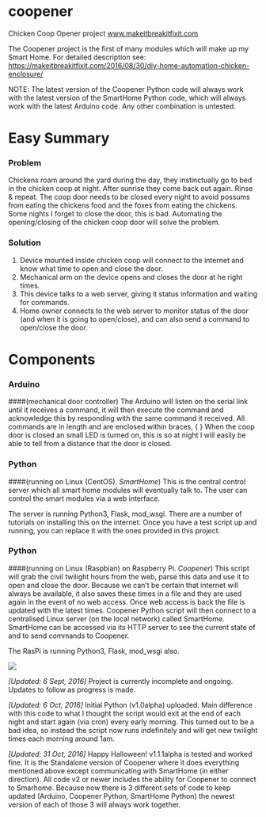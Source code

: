 # coopener
Chicken Coop Opener project
www.makeitbreakitfixit.com

The Coopener project is the first of many modules which will make up my
Smart Home.
For detailed description see: https://makeitbreakitfixit.com/2016/08/30/diy-home-automation-chicken-enclosure/

NOTE: The latest version of the Coopener Python code will always work with the latest version of the SmartHome Python code, which will always work with the latest Arduino code. Any other combination is untested.

# Easy Summary
### Problem
Chickens roam around the yard during the day, they instinctually go to bed in the chicken coop at night. After sunrise they come back out again. Rinse & repeat. The coop door needs to be closed every night to avoid possums from eating the chickens food and the foxes from eating the chickens. Some nights I forget to close the door, this is bad. Automating the opening/closing of the chicken coop door will solve the problem.

### Solution
1. Device mounted inside chicken coop will connect to the internet and know what time to open and close the door.
2. Mechanical arm on the device opens and closes the door at he right times.
3. This device talks to a web server, giving it status information and waiting for commands.
4. Home owner connects to the web server to monitor status of the door (and when it is going to open/close), and can also send a command to open/close the door.

# Components
### Arduino
####(mechanical door controller)
The Arduino will listen on the serial link until it receives a command, it will 
then execute the command and acknowledge this by responding with the same command
it received.
All commands are <rcvChars> in length and are enclosed within braces, { }
When the coop door is closed an small LED is turned on, this is so at night
I will easily be able to tell from a distance that the door is closed.

### Python
####(running on Linux (CentOS). _SmartHome_)
This is the central control server which all smart home modules will eventually talk to. The user can control the smart modules via a web interface.

The server is running Python3, Flask, mod_wsgi. There are a number of tutorials on installing this on the internet. Once you have a test script up and running, you can replace it with the ones provided in this project.

### Python
####(running on Linux (Raspbian) on Raspberry Pi. _Coopener_)
This script will grab the civil twilight hours from the web, parse this data and use it to open and close the door. Because we can’t be certain that internet will always be available, it also saves these times in a file and they are used again in the event of no web access. Once web access is back the file is updated with the latest times.
Coopener Python script will then connect to a centralised Linux server (on the local network) called SmartHome. SmartHome can be accessed via its HTTP server to see the current state of and to send commands to Coopener.

The RasPi is running Python3, Flask, mod_wsgi also.

<img src="https://makeitbreakitfixit.files.wordpress.com/2016/10/flow.jpg">

*[Updated: 6 Sept, 2016]*
Project is currently incomplete and ongoing. Updates to follow as progress is made.

*[Updated: 6 Oct, 2016]*
Initial Python (v1.0alpha) uploaded. Main difference with this code to what I thought the script would exit at the end of each night and start again (via cron) every early morning. This turned out to be a bad idea, so instead the script now runs indefinitely and will get new twilight times each morning around 1am.

*[Updated: 31 Oct, 2016]*
Happy Halloween!
v1.1.1alpha is tested and worked fine. It is the Standalone version of Coopener where it does everything mentioned above except communicating with SmartHome (in either direction).
All code v2 or newer includes the ability for Coopener to connect to Smarhome. Because now there is 3 different sets of code to keep updated (Arduino, Coopener Python, SmartHome Python) the newest version of each of those 3 will always work together.

